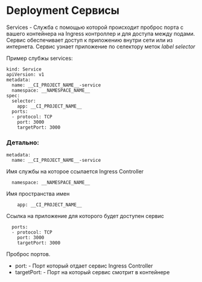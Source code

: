 # Deployment Сервисы

Services - Служба с помощью которой происходит проброс порта с вашего контейнера на Ingress контроллер и для доступа между подами. Сервис обеспечивает доступ к приложению внутри сети или из интернета. Сервис узнает приложение по селектору меток *label selector*

Пример слубжы services:

```
kind: Service
apiVersion: v1
metadata:
  name: __CI_PROJECT_NAME__-service
  namespace: __NAMESPACE_NAME__
spec:
  selector:
    app: __CI_PROJECT_NAME__
  ports:
  - protocol: TCP
    port: 3000
    targetPort: 3000
```

### Детально:

```
metadata:
  name: __CI_PROJECT_NAME__-service
```
Имя службы на которое ссылается Ingress Controller

```
  namespace: __NAMESPACE_NAME__
```
Имя пространства имен

```
    app: __CI_PROJECT_NAME__
```
Ссылка на приложение для которого будет доступен сервис

```
  ports:
  - protocol: TCP
    port: 3000
    targetPort: 3000
```
Проброс портов. 
- port: - Порт который отдает сервис Ingress Controller
- targetPort: - Порт на который сервис смотрит в контейнере
